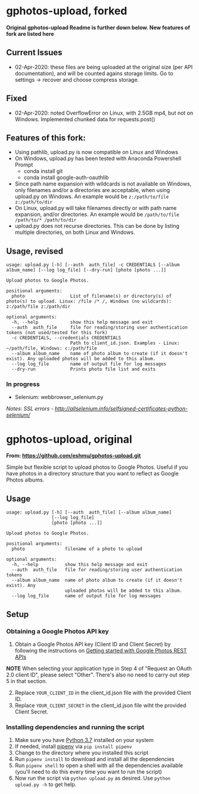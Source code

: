 # gphotos-upload, forked
__Original gphotos-upload Readme is further down below. New features of fork are listed here__

## Current Issues
* 02-Apr-2020: these files are being uploaded at the original size (per API documentation), and
will be counted agains storage limits.  Go to settings -> recover and choose compress storage.

## Fixed
* 02-Apr-2020: noted OverflowError on Linux, with 2.5GB mp4, but not on Windows.
Implemented chunked data for requests.post()

## Features of this fork:
* Using pathlib, upload.py is now compatible on Linux and Windows
* On Windows, upload.py has been tested with Anaconda Powershell Prompt
    * conda install git
    * conda install google-auth-oauthlib
* Since path name expansion with wildcards is not available on Windows,
only filenames and/or a directories are acceptable, when using upload.py
on Windows.
An example would be `z:/path/to/file z:/path/to/dir`
* On Linux, upload.py will take filenames directly or with path name expansion, and/or directories.
An example would be `/path/to/file /path/to/* /path/to/dir`
* upload.py does not recurse directories.
This can be done by listing multiple directories, on both Linux and Windows.

## Usage, revised

```
usage: upload.py [-h] [--auth  auth_file] -c CREDENTIALS [--album album_name] [--log log_file] [--dry-run] [photo [photo ...]]

Upload photos to Google Photos.

positional arguments:
  photo                 List of filename(s) or directory(s) of photo(s) to upload. Linux: /file /* /, Windows (no wildcards): z:/path/file z:/path/dir

optional arguments:
  -h, --help            show this help message and exit
  --auth  auth_file     file for reading/storing user authentication tokens (not used/tested for this fork)
  -c CREDENTIALS, --credentials CREDENTIALS
                        Path to client_id.json. Examples - Linux: ~/path/file, Windows: c:/path/file
  --album album_name    name of photo album to create (if it doesn't exist). Any uploaded photos will be added to this album.
  --log log_file        name of output file for log messages
  --dry-run             Prints photo file list and exits
```

### In progress

* Selenium: webbrowser_selenium.py

*Notes: SSL errors - http://allselenium.info/selfsigned-certificates-python-selenium/*

# gphotos-upload, original
__From: https://github.com/eshmu/gphotos-upload.git__

Simple but flexible script to upload photos to Google Photos. Useful if you have photos in a directory structure that you want to reflect as Google Photos albums.

## Usage 

```
usage: upload.py [-h] [--auth  auth_file] [--album album_name]
                 [--log log_file]
                 [photo [photo ...]]

Upload photos to Google Photos.

positional arguments:
  photo               filename of a photo to upload

optional arguments:
  -h, --help          show this help message and exit
  --auth  auth_file   file for reading/storing user authentication tokens
  --album album_name  name of photo album to create (if it doesn't exist). Any
                      uploaded photos will be added to this album.
  --log log_file      name of output file for log messages
```


## Setup

### Obtaining a Google Photos API key

1. Obtain a Google Photos API key (Client ID and Client Secret) by following the instructions on [Getting started with Google Photos REST APIs](https://developers.google.com/photos/library/guides/get-started)

**NOTE** When selecting your application type in Step 4 of "Request an OAuth 2.0 client ID", please select "Other". There's also no need to carry out step 5 in that section.

2. Replace `YOUR_CLIENT_ID` in the client_id.json file with the provided Client ID. 
3. Replace `YOUR_CLIENT_SECRET` in the client_id.json file wiht the provided Client Secret.

### Installing dependencies and running the script

1. Make sure you have [Python 3.7](https://www.python.org/downloads/) installed on your system
2. If needed, install [pipenv](https://pypi.org/project/pipenv/) via `pip install pipenv`
3. Change to the directory where you installed this script
4. Run `pipenv install` to download and install all the dependencies
5. Run `pipenv shell` to open a shell with all the dependencies available (you'll need to do this every time you want to run the script)
6. Now run the script via `python upload.py` as desired. Use `python upload.py -h` to get help.

 
